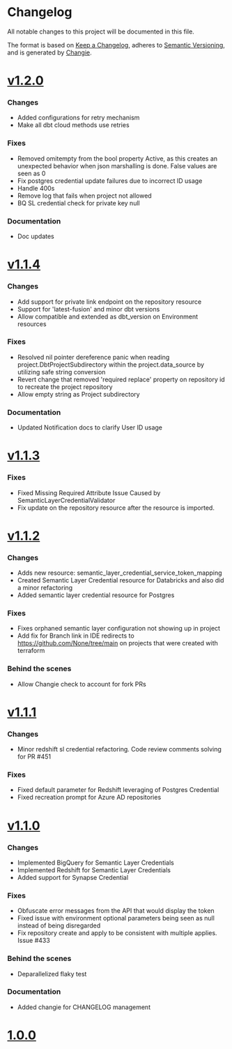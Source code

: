 # Changelog
All notable changes to this project will be documented in this file.

The format is based on [Keep a Changelog](https://keepachangelog.com/en/1.0.0/),
adheres to [Semantic Versioning](https://semver.org/spec/v2.0.0.html),
and is generated by [Changie](https://github.com/miniscruff/changie).


# [v1.2.0](https://github.com/dbt-labs/terraform-provider-dbtcloud/compare/v1.1.4...v1.2.0)
### Changes
* Added configurations for retry mechanism
* Make all dbt cloud methods use retries
### Fixes
* Removed omitempty from the bool property Active, as this creates an unexpected behavior when json marshalling is done. False values are seen as 0
* Fix postgres credential update failures due to incorrect ID usage
* Handle 400s
* Remove log that fails when project not allowed
* BQ SL credential check for private key null
### Documentation
* Doc updates

# [v1.1.4](https://github.com/dbt-labs/terraform-provider-dbtcloud/compare/v1.1.3...v1.1.4)
### Changes
* Add support for private link endpoint on the repository resource
* Support for 'latest-fusion' and minor dbt versions
* Allow compatible and extended as dbt_version on Environment resources
### Fixes
* Resolved nil pointer dereference panic when reading project.DbtProjectSubdirectory within the project.data_source by utilizing safe string conversion
* Revert change that removed 'required replace' property on repository id to recreate the project repository
* Allow empty string as Project subdirectory
### Documentation
* Updated Notification docs to clarify User ID usage

# [v1.1.3](https://github.com/dbt-labs/terraform-provider-dbtcloud/compare/v1.1.2...v1.1.3)
### Fixes
* Fixed Missing Required Attribute Issue Caused by SemanticLayerCredentialValidator
* Fix update on the repository resource after the resource is imported.

# [v1.1.2](https://github.com/dbt-labs/terraform-provider-dbtcloud/compare/v1.1.1...v1.1.2)
### Changes
* Adds new resource: semantic_layer_credential_service_token_mapping
* Created Semantic Layer Credential resource for Databricks and also did a minor refactoring
* Added semantic layer credential resource for Postgres
### Fixes
* Fixes orphaned semantic layer configuration not showing up in project
* Add fix for Branch link in IDE redirects to https://github.com/None/tree/main on projects that were created with terraform
### Behind the scenes
* Allow Changie check to account for fork PRs

# [v1.1.1](https://github.com/dbt-labs/terraform-provider-dbtcloud/compare/v1.1.0...v1.1.1)
### Changes
* Minor redshift sl credential refactoring. Code review comments solving for PR #451
### Fixes
* Fixed default parameter for Redshift leveraging of Postgres Credential
* Fixed recreation prompt for Azure AD repositories

# [v1.1.0](https://github.com/dbt-labs/terraform-provider-dbtcloud/compare/v1.0.0...v1.1.0)
### Changes
* Implemented BigQuery for Semantic Layer Credentials
* Implemented Redshift for Semantic Layer Credentials
* Added support for Synapse Credential
### Fixes
* Obfuscate error messages from the API that would display the token
* Fixed issue with environment optional parameters being seen as null instead of being disregarded
* Fix repository create and apply to be consistent with multiple applies. Issue #433
### Behind the scenes
* Deparallelized flaky test
### Documentation
* Added changie for CHANGELOG management

# [1.0.0](https://github.com/dbt-labs/terraform-provider-dbtcloud/compare/v0.0.0...1.0.0)
